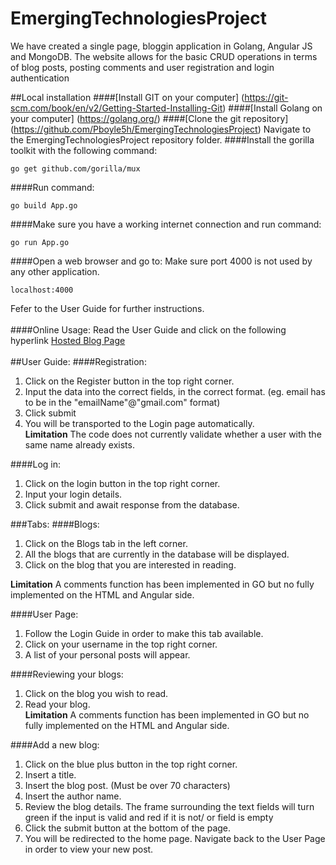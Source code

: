 # EmergingTechnologiesProject
  We have created a single page, bloggin application in Golang, Angular JS and MongoDB.
  The website allows for the basic CRUD operations in terms of blog posts, posting comments and user registration and login authentication

##Local installation
####[Install GIT on your computer] (https://git-scm.com/book/en/v2/Getting-Started-Installing-Git)
####[Install Golang on your computer] (https://golang.org/)
####[Clone the git repository] (https://github.com/Pboyle5h/EmergingTechnologiesProject)
Navigate to the EmergingTechnologiesProject repository folder.
####Install the gorilla toolkit with the following command:
```
go get github.com/gorilla/mux
```
####Run command:
```
go build App.go
```
####Make sure you have a working internet connection and run command:
```
go run App.go
```
####Open a web browser and go to:
Make sure port 4000 is not used by any other application.
```
localhost:4000
```
Fefer to the User Guide for further instructions.
<br />
<br />
####Online Usage:
Read the User Guide and click on the following hyperlink [Hosted Blog Page](https://goproject.herokuapp.com/)
<br />
<br />
##User Guide:
####Registration:
1. Click on the Register button in the top right corner.<br />
2. Input the data into the correct fields, in the correct format. (eg. email has to be in the "emailName"@"gmail.com" format)<br />
3. Click submit<br />
4. You will be transported to the Login page automatically.<br />
  **Limitation** The code does not currently validate whether a user with the same name already exists.

####Log in:
1. Click on the login button in the top right corner.<br />
2. Input your login details.<br />
3. Click submit and await response from the database.<br />

###Tabs:
####Blogs:
1. Click on the Blogs tab in the left corner.<br />
2. All the blogs that are currently in the database will be displayed.<br />
3. Click on the blog that you are interested in reading.<br />

  **Limitation** A comments function has been implemented in GO but no fully implemented on the HTML and Angular side.

####User Page:
1. Follow the Login Guide in order to make this tab available.<br />
2. Click on your username in the top right corner.<br />
3. A list of your personal posts will appear.<br />

####Reviewing your blogs:
1. Click on the blog you wish to read.<br />
2. Read your blog.<br />
  **Limitation** A comments function has been implemented in GO but no fully implemented on the HTML and Angular side.

####Add a new blog:
1. Click on the blue plus button in the top right corner.<br />
2. Insert a title.<br />
3. Insert the blog post. (Must be over 70 characters)<br />
4. Insert the author name.<br />
5. Review the blog details. The frame surrounding the text fields will turn green if the input is valid and red if it is not/ or field is empty<br />
6. Click the submit button at the bottom of the page.<br />
7. You will be redirected to the home page. Navigate back to the User Page in order to view your new post.<br />
